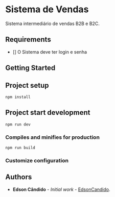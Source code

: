 #  Sistema de Vendas

Sistema intermediário de vendas B2B e B2C.

## Requirements

- [] O Sistema deve ter login e senha

## Getting Started

## Project setup
```
npm install         
```

## Project start development
```
npm run dev
```

### Compiles and minifies for production
```
npm run build
```

### Customize configuration


## Authors

* **Edson Cândido** - *Initial work* - [EdsonCandido](https://github.com/EdsonCandido).